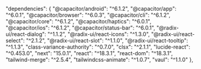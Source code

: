 "dependencies": {
    "@capacitor/android": "^6.1.2",
    "@capacitor/app": "^6.0.1",
    "@capacitor/browser": "^6.0.3",
    "@capacitor/cli": "^6.1.2",
    "@capacitor/core": "^6.1.2",
    "@capacitor/haptics": "^6.0.1",
    "@capacitor/ios": "^6.1.2",
    "@capacitor/status-bar": "^6.0.1",
    "@radix-ui/react-dialog": "^1.1.2",
    "@radix-ui/react-icons": "^1.3.0",
    "@radix-ui/react-select": "^2.1.2",
    "@radix-ui/react-slot": "^1.1.0",
    "@radix-ui/react-tooltip": "^1.1.3",
    "class-variance-authority": "^0.7.0",
    "clsx": "^2.1.1",
    "lucide-react": "^0.453.0",
    "next": "15.0.1",
    "react": "^18.3.1",
    "react-dom": "^18.3.1",
    "tailwind-merge": "^2.5.4",
    "tailwindcss-animate": "^1.0.7",
    "vaul": "^1.1.0"
  },
